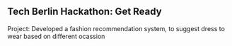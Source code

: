 ## Tech Berlin Hackathon: Get Ready

Project: Developed a fashion recommendation system, to suggest dress to wear based on different ocassion
